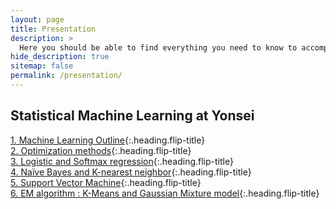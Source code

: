 ```yaml
---
layout: page
title: Presentation
description: >
  Here you should be able to find everything you need to know to accomplish the most common tasks when blogging with Hydejack.
hide_description: true
sitemap: false
permalink: /presentation/
---
```


## Statistical Machine Learning at Yonsei
 [1. Machine Learning Outline]{:.heading.flip-title} \
 [2. Optimization methods]{:.heading.flip-title} \
 [3. Logistic and Softmax regression]{:.heading.flip-title} \
 [4. Naïve Bayes and K-nearest neighbor]{:.heading.flip-title} \
 [5. Support Vector Machine]{:.heading.flip-title} \
 [6. EM algorithm : K-Means and Gaussian Mixture model]{:.heading.flip-title}

[1. Machine Learning Outline]: /presentation/_posts/2023-07-07-MLyonsei1.md
[2. Optimization methods]: /presentation/_posts/2023-07-14-MLyonsei2.md
[3. Logistic and Softmax regression]: /presentation/_posts/2023-07-21-MLyonsei3.md
[4. Naïve Bayes and K-nearest neighbor]: /presentation/_posts/2023-07-28-MLyonsei4.md
[5. Support Vector Machine]: /presentation/_posts/2023-08-04-MLyonsei5.md
[6. EM algorithm : K-Means and Gaussian Mixture model]: /presentation/_posts/2023-08-11-MLyonsei6.md